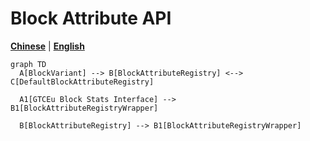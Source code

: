 # Block Attribute API

[**Chinese**](/docs/i18n/zh_cn/gtlite-block-attribute-api.md) | [**English**](/docs/gtlite-block-attribute-api.md)

```mermaid
graph TD
  A[BlockVariant] --> B[BlockAttributeRegistry] <--> C[DefaultBlockAttributeRegistry]
  
  A1[GTCEu Block Stats Interface] --> B1[BlockAttributeRegistryWrapper]

  B[BlockAttributeRegistry] --> B1[BlockAttributeRegistryWrapper]
```